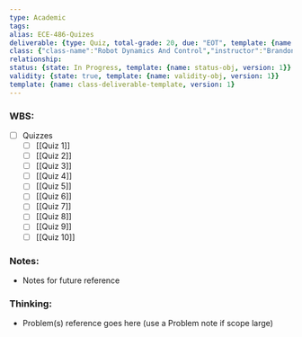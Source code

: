 ```yaml
---
type: Academic
tags: 
alias: ECE-486-Quizes
deliverable: {type: Quiz, total-grade: 20, due: "EOT", template: {name: aggregate-deliverable-obj, version: 1}}}
class: {"class-name":"Robot Dynamics And Control","instructor":"Brandon J. DeHart","medium":"In-Person","start-date":"2023-05-08","university":"University of Waterloo","class-alias":"ECE-486","template":{"name":"class-uni-obj","version":1}}
relationship: 
status: {state: In Progress, template: {name: status-obj, version: 1}}
validity: {state: true, template: {name: validity-obj, version: 1}}
template: {name: class-deliverable-template, version: 1}
---
```


### WBS: 

- [ ] Quizzes
	- [ ] [[Quiz 1]]
	- [ ] [[Quiz 2]]
	- [ ] [[Quiz 3]]
	- [ ] [[Quiz 4]]
	- [ ] [[Quiz 5]]
	- [ ] [[Quiz 6]]
	- [ ] [[Quiz 7]]
	- [ ] [[Quiz 8]]
	- [ ] [[Quiz 9]]
	- [ ] [[Quiz 10]]

### Notes:

- Notes for future reference

### Thinking:

- Problem(s) reference goes here (use a Problem note if scope large)